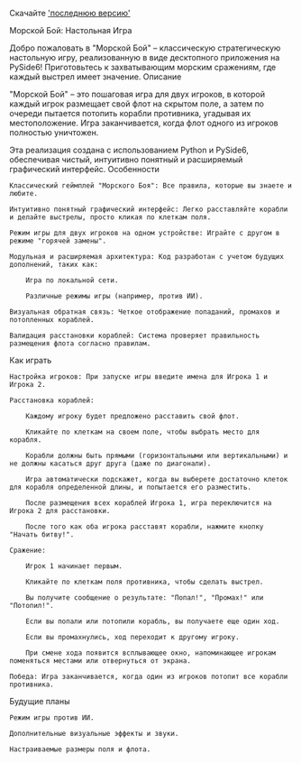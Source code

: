 Скачайте ['последнюю версию'](https://github.com/HAJEMET-chan/battleships/releases/tag/v1.0.0)

Морской Бой: Настольная Игра

Добро пожаловать в "Морской Бой" – классическую стратегическую настольную игру, реализованную в виде десктопного приложения на PySide6! Приготовьтесь к захватывающим морским сражениям, где каждый выстрел имеет значение.
Описание

"Морской Бой" – это пошаговая игра для двух игроков, в которой каждый игрок размещает свой флот на скрытом поле, а затем по очереди пытается потопить корабли противника, угадывая их местоположение. Игра заканчивается, когда флот одного из игроков полностью уничтожен.

Эта реализация создана с использованием Python и PySide6, обеспечивая чистый, интуитивно понятный и расширяемый графический интерфейс.
Особенности

    Классический геймплей "Морского Боя": Все правила, которые вы знаете и любите.

    Интуитивно понятный графический интерфейс: Легко расставляйте корабли и делайте выстрелы, просто кликая по клеткам поля.

    Режим игры для двух игроков на одном устройстве: Играйте с другом в режиме "горячей замены".

    Модульная и расширяемая архитектура: Код разработан с учетом будущих дополнений, таких как:

        Игра по локальной сети.

        Различные режимы игры (например, против ИИ).

    Визуальная обратная связь: Четкое отображение попаданий, промахов и потопленных кораблей.

    Валидация расстановки кораблей: Система проверяет правильность размещения флота согласно правилам.

Как играть

    Настройка игроков: При запуске игры введите имена для Игрока 1 и Игрока 2.

    Расстановка кораблей:

        Каждому игроку будет предложено расставить свой флот.

        Кликайте по клеткам на своем поле, чтобы выбрать место для корабля.

        Корабли должны быть прямыми (горизонтальными или вертикальными) и не должны касаться друг друга (даже по диагонали).

        Игра автоматически подскажет, когда вы выберете достаточно клеток для корабля определенной длины, и попытается его разместить.

        После размещения всех кораблей Игрока 1, игра переключится на Игрока 2 для расстановки.

        После того как оба игрока расставят корабли, нажмите кнопку "Начать битву!".

    Сражение:

        Игрок 1 начинает первым.

        Кликайте по клеткам поля противника, чтобы сделать выстрел.

        Вы получите сообщение о результате: "Попал!", "Промах!" или "Потопил!".

        Если вы попали или потопили корабль, вы получаете еще один ход.

        Если вы промахнулись, ход переходит к другому игроку.

        При смене хода появится всплывающее окно, напоминающее игрокам поменяться местами или отвернуться от экрана.

    Победа: Игра заканчивается, когда один из игроков потопит все корабли противника.

Будущие планы

    Режим игры против ИИ.

    Дополнительные визуальные эффекты и звуки.

    Настраиваемые размеры поля и флота.